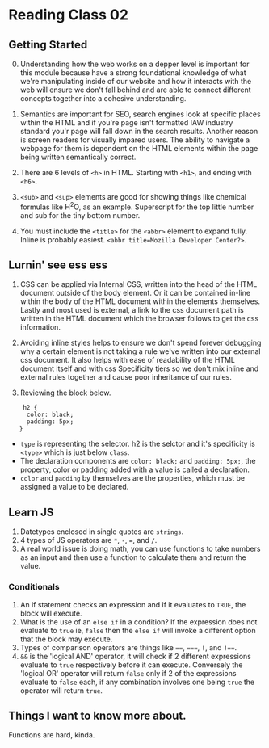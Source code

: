 # Reading Class 02

## Getting Started

0. Understanding how the web works on a depper level is important for this module because have a strong foundational knowledge of what we're manipulating inside of our website and how it interacts with the web will ensure we don't fall behind and are able to connect different concepts together into a cohesive understanding.

1. Semantics are important for SEO, search engines look at specific places within the HTML and if you're page isn't formatted IAW industry standard you'r page will fall down in the search results. Another reason is screen readers for visually impared users. The ability to navigate a webpage for them is dependent on the HTML elements within the page being written semantically correct.

2. There are 6 levels of ```<h>``` in HTML. Starting with ```<h1>```, and ending with ```<h6>```.

3. ```<sub>``` and ```<sup>``` elements are good for showing things like chemical formulas like H<sup>2</sup>O, as an example. Superscript for the top little number and sub for the tiny bottom number.

4. You must include the ```<title>``` for the ```<abbr>``` element to expand fully. Inline is probably easiest. ```<abbr title=Mozilla Developer Center?>```.

## Lurnin' see ess ess

1. CSS can be applied via Internal CSS, written into the head of the HTML document outside of the body element. Or it can be contained in-line within the body of the HTML document within the elements themselves. Lastly and most used is external, a link to the css document path is written in the HTML document which the browser follows to get the css information.

2. Avoiding inline styles helps to ensure we don't spend forever debugging why a certain element is not taking a rule we've written into our external css document. It also helps with ease of readability of the HTML document itself and with css Specificity tiers so we don't mix inline and external rules together and cause poor inheritance of our rules.

3. Reviewing the block below.

```
    h2 {
     color: black;
     padding: 5px;
   }
```
+ ```type``` is representing the selector. h2 is the selctor and it's specificity is ```<type>``` which is just below `class`.
+ The declaration components are ```color: black;``` and ```padding: 5px;```, the property, color or padding added with a value is called a declaration.
+  ```color``` and ```padding``` by themselves are the properties, which must be assigned a value to be declared.

## Learn JS

1. Datetypes enclosed in single quotes are ```strings```.
2. 4 types of JS operators are ```*```, ```-```, ```=```, and ```/```.
3. A real world issue is doing math, you can use functions to take numbers as an input and then use a function to calculate them and return the value.

### Conditionals

1. An if statement checks an expression and if it evaluates to `TRUE`, the block will execute.
2. What is the use of an `else if` in a condition? If the expression does not evaluate to `true` ie, `false` then the `else if` will invoke a different option that the block may execute.
3. Types of comparison operators are things like `==`, `===`, `!`, and `!==`.
4. `&&` is the 'logical AND' operator, it will check if 2 different expressions evaluate to  `true` respectively before it can execute. Conversely the 'logical OR' operator will return `false` only if 2 of the expressions evaluate to `false` each, if any combination involves one being `true` the operator will return `true`.

## Things I want to know more about.

Functions are hard, kinda.
